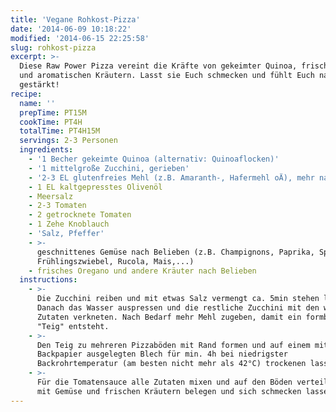 ```yaml
---
title: 'Vegane Rohkost-Pizza'
date: '2014-06-09 10:18:22'
modified: '2014-06-15 22:25:58'
slug: rohkost-pizza
excerpt: >-
  Diese Raw Power Pizza vereint die Kräfte von gekeimter Quinoa, frischem Gemüse
  und aromatischen Kräutern. Lasst sie Euch schmecken und fühlt Euch nachhaltig
  gestärkt!
recipe:
  name: ''
  prepTime: PT15M
  cookTime: PT4H
  totalTime: PT4H15M
  servings: 2-3 Personen
  ingredients:
    - '1 Becher gekeimte Quinoa (alternativ: Quinoaflocken)'
    - '1 mittelgroße Zucchini, gerieben'
    - '2-3 EL glutenfreies Mehl (z.B. Amaranth-, Hafermehl oÄ), mehr nach Bedarf'
    - 1 EL kaltgepresstes Olivenöl
    - Meersalz
    - 2-3 Tomaten
    - 2 getrocknete Tomaten
    - 1 Zehe Knoblauch
    - 'Salz, Pfeffer'
    - >-
      geschnittenes Gemüse nach Belieben (z.B. Champignons, Paprika, Spinat,
      Frühlingszwiebel, Rucola, Mais,...)
    - frisches Oregano und andere Kräuter nach Belieben
  instructions:
    - >-
      Die Zucchini reiben und mit etwas Salz vermengt ca. 5min stehen lassen.
      Danach das Wasser auspressen und die restliche Zucchini mit den weiteren
      Zutaten verkneten. Nach Bedarf mehr Mehl zugeben, damit ein formbarer
      "Teig" entsteht.
    - >-
      Den Teig zu mehreren Pizzaböden mit Rand formen und auf einem mit
      Backpapier ausgelegten Blech für min. 4h bei niedrigster
      Backrohrtemperatur (am besten nicht mehr als 42°C) trockenen lassen.
    - >-
      Für die Tomatensauce alle Zutaten mixen und auf den Böden verteilen. Gut
      mit Gemüse und frischen Kräutern belegen und sich schmecken lassen!
---
```


[<!-- Image removed (no copyright): rohkost-pizza.jpg -->](https://www.veganblatt.com/i/rohkost-pizza.jpg)
